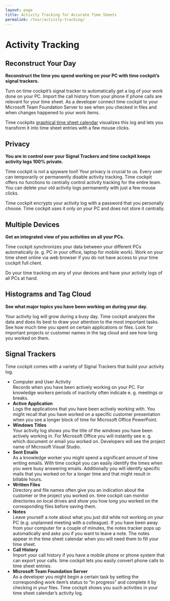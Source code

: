 ```yaml
---
layout: page
title: Activity Tracking for Accurate Time Sheets
permalink: /tour/activity-tracking/
---
```


<h1 xmlns="http://www.w3.org/1999/xhtml">Activity Tracking
		</h1><div class="tour" xmlns="http://www.w3.org/1999/xhtml">
  <div class="row">
    <div class="col-sm-12 col-md-6">
      <h2>Reconstruct Your Day
				</h2>
      <p>
        <strong>Reconstruct the time you spend working on your PC with time cockpit’s signal trackers.</strong>
      </p>
      <p>Turn on time cockpit’s signal tracker to automatically get a log of your work done on your PC. Import the call history from your phone if phone calls are relevant for your time sheet. As a developer connect time cockpit to your Microsoft Team Foundation Server to see when you checked in files and when changes happened to your work items.
				</p>
      <p>Time cockpits <a href="{{site.baseurl}}/tour/grafischer-kalender/">graphical time sheet calendar</a> visualizes this log and lets you transform it into time sheet entries with a few mouse clicks.
				</p>
    </div>
    <div class="col-sm-12 col-md-6">
      <f:function name="Composite.Media.ImageGallery.Slimbox2" xmlns:f="http://www.composite.net/ns/function/1.0">
        <f:param name="MediaImage" value="MediaArchive:1bbae7a2-b766-4c6c-a3a4-5bdeb8d7cf2c" />
        <f:param name="GroupName" value=" page" />
      </f:function>
    </div>
  </div>
  <div class="row">
    <div class="col-sm-12 col-md-6">
      <h2>Privacy
				</h2>
      <p>
        <strong>You are in control over your Signal Trackers and time cockpit keeps activity logs 100% private.</strong>
      </p>
      <p>Time cockpit is not a spyware tool! Your privacy is crucial to us. Every user can temporarily or permanently disable activity tracking. Time cockpit offers no functions to centrally control activity tracking for the entire team. You can delete your old activity logs permanently with just a few mouse clicks.
				</p>
      <p>Time cockpit encrypts your activity log with a password that you personally choose. Time cockpit uses it only on your PC and does not store it centrally.
				</p>
    </div>
    <div class="col-sm-12 col-md-6">
      <f:function name="Composite.Media.ImageGallery.Slimbox2" xmlns:f="http://www.composite.net/ns/function/1.0">
        <f:param name="MediaImage" value="MediaArchive:969ca3ba-0b4e-4405-90b3-cf804d2454a9" />
        <f:param name="GroupName" value=" page" />
      </f:function>
    </div>
  </div>
  <div class="row">
    <div class="col-sm-12 col-md-6">
      <h2>Multiple Devices
				</h2>
      <p>
        <strong>Get an integrated view of you activities on all your PCs.</strong>
      </p>
      <p>Time cockpit synchronizes your data between your different PCs automatically (e. g. PC in your office, laptop for mobile work). Work on your time sheet online via web browser if you do not have access to your time cockpit full client.
				</p>
      <p>Do your time tracking on any of your devices and have your activity logs of all PCs at hand.
				</p>
    </div>
    <div class="col-sm-12 col-md-6"></div>
  </div>
  <div class="row">
    <div class="col-sm-12 col-md-6">
      <h2>Histograms and Tag Cloud
				</h2>
      <p>
        <strong>See what major topics you have been working on during your day.</strong>
      </p>
      <p>Your activity log will grow during a busy day. Time cockpit analyzes the data and does its best to draw your attention to the most important tasks. See how much time you spent on certain applications or files. Look for important projects or customer names in the tag cloud and see how long you worked on them.
				</p>
    </div>
    <div class="col-sm-12 col-md-6">
      <f:function name="Composite.Media.ImageGallery.Slimbox2" xmlns:f="http://www.composite.net/ns/function/1.0">
        <f:param name="MediaImage" value="MediaArchive:89b7c8a0-3237-43cf-a2e5-023823c117c0" />
        <f:param name="GroupName" value=" page" />
      </f:function>
    </div>
  </div>
  <div class="row">
    <div class="col-sm-12">
      <h2>Signal Trackers
				</h2>
      <p>Time cockpit comes with a variety of Signal Trackers that build your activity log.
				</p>
      <ul class="checkList">
        <li>Com<span data-mce-type="bookmark" id="mce_1_start" data-mce-style="overflow:hidden;line-height:0px" style="overflow:hidden;line-height:0px"></span>puter and User Activity <br /> Records when you have been actively working on your PC. For knowledge workers periods of inactivity often indicate e. g. meetings or breaks.
					</li>
        <li>
          <strong>Active Application</strong>
          <br /> Logs the applications that you have been actively working with. You might recall that you have worked on a specific customer presentation when you see a longer block of time for Microsoft Office PowerPoint.
					</li>
        <li>
          <strong>Windows Titles</strong>
          <br /> Your activity log shows you the title of the windows you have been actively working in. For Microsoft Office you will instantly see e. g. which document or email you worked on. Developers will see the project name of Microsoft Visual Studio.
					</li>
        <li>
          <strong>Sent Emails</strong>
          <br /> As a knowledge worker you might spend a significant amount of time writing emails. With time cockpit you can easily identify the times when you were busy answering emails. Additionally you will identify specific mails that you worked on for a longer time and that might result in billable hours.
					</li>
        <li>
          <strong>Written Files</strong>
          <br /> Directory and file names often give you an indication about the customer or the project you worked on. time cockpit can monitor directories on local drives and show you how long you worked on the corresponding files before saving them.
					</li>
        <li>
          <strong>Notes</strong>
          <br /> Leave yourself a note about what you just did while not working on your PC (e.g. unplanned meeting with a colleague). If you have been away from your computer for a couple of minutes, the notes tracker pops up automatically and asks you if you want to leave a note. The notes appear in the time sheet calendar when you will need them to fill your time sheet.
					</li>
        <li>
          <strong>Call History</strong>
          <br /> Import your call history if you have a mobile phone or phone system that can export your calls. time cockpit lets you easily convert phone calls to time sheet entries.
					</li>
        <li>
          <strong>Microsoft Team Foundation Server</strong>
          <br /> As a developer you might begin a certain task by setting the corresponding work item’s status to “in progress” and complete it by checking in your files. Time cockpit shows you such activities in your time sheet calendar’s activity log.<span data-mce-type="bookmark" id="mce_1_end" data-mce-style="overflow:hidden;line-height:0px" style="overflow:hidden;line-height:0px"></span></li>
      </ul>
    </div>
  </div>
</div>